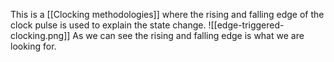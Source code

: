 This is a [[Clocking methodologies]] where the rising and falling edge of the clock pulse is used to explain the state change.
![[edge-triggered-clocking.png]]
As we can see the rising and falling edge is what we are looking for.